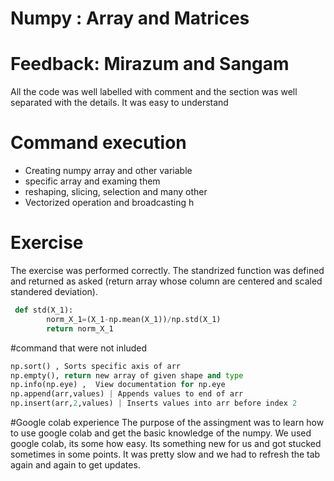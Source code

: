 # Numpy : Array and Matrices
# Feedback: Mirazum and Sangam


All the code was well labelled with comment and the section was well separated with the details. It was easy to understand
# Command execution
  - Creating numpy array and other variable
  - specific array and examing them
  - reshaping, slicing, selection and many other
  - Vectorized operation and broadcasting h
 # Exercise
The exercise was performed correctly. The standrized function was defined and returned as asked (return array whose column are centered and scaled standered deviation).   
``` python 
 def std(X_1):
        norm_X_1=(X_1-np.mean(X_1))/np.std(X_1)
        return norm_X_1
```
#command that were not inluded
``` python 
np.sort() , Sorts specific axis of arr
np.empty(), return new array of given shape and type
np.info(np.eye) ,  View documentation for np.eye
np.append(arr,values) | Appends values to end of arr
np.insert(arr,2,values) | Inserts values into arr before index 2
``` 

#Google colab experience
The purpose of the assingment was to learn how to use google colab and get the basic knowledge of the numpy. We used google colab, its some how easy. Its something new for us and got stucked sometimes in some points. It was pretty slow and we had to refresh the tab again and again to get updates.





